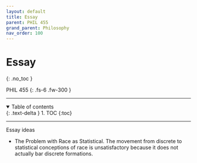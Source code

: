 ```yaml
---
layout: default
title: Essay
parent: PHIL 455
grand_parent: Philosophy
nav_order: 100
---
```


# Essay
{: .no_toc }

PHIL 455
{: .fs-6 .fw-300 }

---

<details open markdown="block">
  <summary>
    Table of contents
  </summary>
  {: .text-delta }
1. TOC
{:toc}
</details>

---

Essay ideas
- The Problem with Race as Statistical. The movement from discrete to statistical conceptions of race is unsatisfactory because it does not actually bar discrete formations.